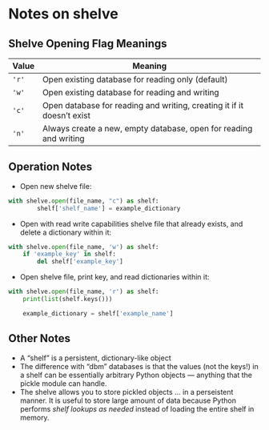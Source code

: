 # Notes on shelve

## Shelve Opening Flag Meanings

| Value      | Meaning |
| ----------- | ------------------- |
| `'r'` | Open existing database for reading only (default)|
| `'w'` | Open existing database for reading and writing |
| `'c'` | Open database for reading and writing, creating it if it doesn’t exist |
| `'n'`| Always create a new, empty database, open for reading and writing |

## Operation Notes
* Open new shelve file: 
```python 
with shelve.open(file_name, "c") as shelf:
        shelf['shelf_name'] = example_dictionary
```

* Open with read write capabilities shelve file that already exists, and delete a dictionary within it: 
```python
with shelve.open(file_name, 'w') as shelf:
    if 'example_key' in shelf: 
        del shelf['example_key']
```

* Open shelve file, print key, and read dictionaries within it: 
```python
with shelve.open(file_name, 'r') as shelf:
    print(list(shelf.keys()))

    example_dictionary = shelf['example_name']
```



## Other Notes
* A “shelf” is a persistent, dictionary-like object
* The difference with “dbm” databases is that the values (not the keys!) in a shelf can be essentially arbitrary Python objects — anything that the pickle module can handle.
* The shelve allows you to store pickled objects ... in a perseistent manner. It is useful to store large amount of data because Python performs *shelf lookups as needed* instead of loading the entire shelf in memory.
